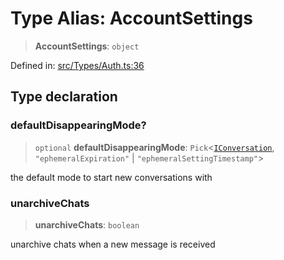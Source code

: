 # Type Alias: AccountSettings

> **AccountSettings**: `object`

Defined in: [src/Types/Auth.ts:36](https://github.com/Fokusdotid/Baileys/blob/58a03b5a49cf326e1050515994499cb0bb76662f/src/Types/Auth.ts#L36)

## Type declaration

### defaultDisappearingMode?

> `optional` **defaultDisappearingMode**: `Pick`\<[`IConversation`](../namespaces/proto/interfaces/IConversation.md), `"ephemeralExpiration"` \| `"ephemeralSettingTimestamp"`\>

the default mode to start new conversations with

### unarchiveChats

> **unarchiveChats**: `boolean`

unarchive chats when a new message is received
